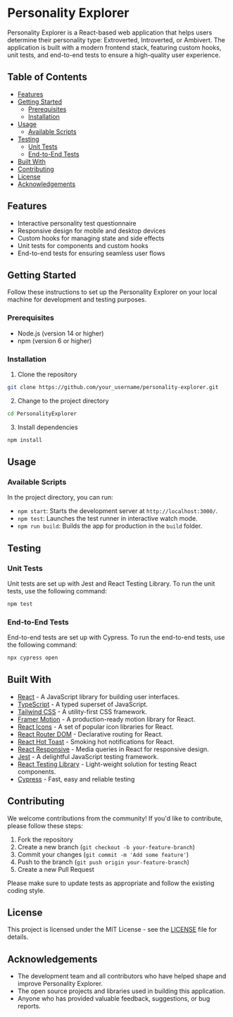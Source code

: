 # Personality Explorer

Personality Explorer is a React-based web application that helps users determine their personality type: Extroverted, Introverted, or Ambivert. The application is built with a modern frontend stack, featuring custom hooks, unit tests, and end-to-end tests to ensure a high-quality user experience.

## Table of Contents

- [Features](#features)
- [Getting Started](#getting-started)
  - [Prerequisites](#prerequisites)
  - [Installation](#installation)
- [Usage](#usage)
  - [Available Scripts](#available-scripts)
- [Testing](#testing)
  - [Unit Tests](#unit-tests)
  - [End-to-End Tests](#end-to-end-tests)
- [Built With](#built-with)
- [Contributing](#contributing)
- [License](#license)
- [Acknowledgements](#acknowledgements)

## Features

- Interactive personality test questionnaire
- Responsive design for mobile and desktop devices
- Custom hooks for managing state and side effects
- Unit tests for components and custom hooks
- End-to-end tests for ensuring seamless user flows

## Getting Started

Follow these instructions to set up the Personality Explorer on your local machine for development and testing purposes.

### Prerequisites

- Node.js (version 14 or higher)
- npm (version 6 or higher)

### Installation

1. Clone the repository

```bash
git clone https://github.com/your_username/personality-explorer.git
```

2. Change to the project directory

```bash
cd PersonalityExplorer
```

3. Install dependencies

```bash
npm install
```

## Usage

### Available Scripts

In the project directory, you can run:

- `npm start`: Starts the development server at `http://localhost:3000/`.
- `npm test`: Launches the test runner in interactive watch mode.
- `npm run build`: Builds the app for production in the `build` folder.

## Testing

### Unit Tests

Unit tests are set up with Jest and React Testing Library. To run the unit tests, use the following command:

```bash
npm test
```

### End-to-End Tests

End-to-end tests are set up with Cypress. To run the end-to-end tests, use the following command:

```bash
npx cypress open
```

## Built With

- [React](https://reactjs.org/) - A JavaScript library for building user interfaces.
- [TypeScript](https://www.typescriptlang.org/) - A typed superset of JavaScript.
- [Tailwind CSS](https://tailwindcss.com/) - A utility-first CSS framework.
- [Framer Motion](https://www.framer.com/motion/) - A production-ready motion library for React.
- [React Icons](https://react-icons.github.io/react-icons/) - A set of popular icon libraries for React.
- [React Router DOM](https://reactrouter.com/web/) - Declarative routing for React.
- [React Hot Toast](https://react-hot-toast.com/) - Smoking hot notifications for React.
- [React Responsive](https://github.com/contra/react-responsive) - Media queries in React for responsive design.
- [Jest](https://jestjs.io/) - A delightful JavaScript testing framework.
- [React Testing Library](https://testing-library.com/docs/react-testing-library/intro/) - Light-weight solution for testing React components.
- [Cypress](https://www.cypress.io/) - Fast, easy and reliable testing

## Contributing

We welcome contributions from the community! If you'd like to contribute, please follow these steps:

1. Fork the repository
2. Create a new branch (`git checkout -b your-feature-branch`)
3. Commit your changes (`git commit -m 'Add some feature'`)
4. Push to the branch (`git push origin your-feature-branch`)
5. Create a new Pull Request

Please make sure to update tests as appropriate and follow the existing coding style.

## License

This project is licensed under the MIT License - see the [LICENSE](LICENSE) file for details.

## Acknowledgements

- The development team and all contributors who have helped shape and improve Personality Explorer.
- The open source projects and libraries used in building this application.
- Anyone who has provided valuable feedback, suggestions, or bug reports.
